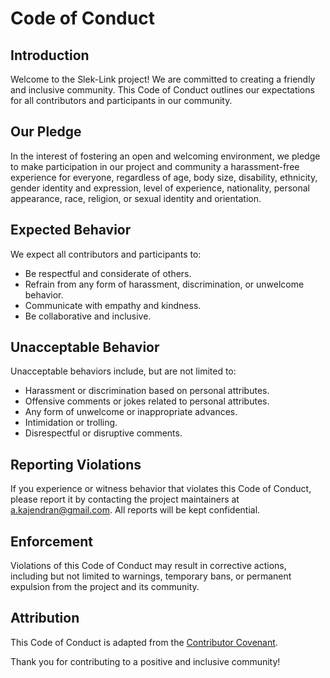 # Code of Conduct

## Introduction

Welcome to the Slek-Link project! We are committed to creating a friendly and inclusive community. This Code of Conduct outlines our expectations for all contributors and participants in our community.

## Our Pledge

In the interest of fostering an open and welcoming environment, we pledge to make participation in our project and community a harassment-free experience for everyone, regardless of age, body size, disability, ethnicity, gender identity and expression, level of experience, nationality, personal appearance, race, religion, or sexual identity and orientation.

## Expected Behavior

We expect all contributors and participants to:

- Be respectful and considerate of others.
- Refrain from any form of harassment, discrimination, or unwelcome behavior.
- Communicate with empathy and kindness.
- Be collaborative and inclusive.

## Unacceptable Behavior

Unacceptable behaviors include, but are not limited to:

- Harassment or discrimination based on personal attributes.
- Offensive comments or jokes related to personal attributes.
- Any form of unwelcome or inappropriate advances.
- Intimidation or trolling.
- Disrespectful or disruptive comments.

## Reporting Violations

If you experience or witness behavior that violates this Code of Conduct, please report it by contacting the project maintainers at a.kajendran@gmail.com. All reports will be kept confidential.

## Enforcement

Violations of this Code of Conduct may result in corrective actions, including but not limited to warnings, temporary bans, or permanent expulsion from the project and its community.

## Attribution

This Code of Conduct is adapted from the [Contributor Covenant](https://www.contributor-covenant.org/version/2/0/code_of_conduct.html).

Thank you for contributing to a positive and inclusive community!
